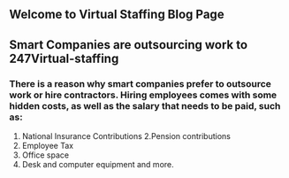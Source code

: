 ## Welcome to Virtual Staffing Blog Page

## Smart Companies are outsourcing work to 247Virtual-staffing

### There is a reason why smart companies prefer to outsource work or hire contractors. Hiring employees comes with some hidden costs, as well as the salary that needs to be paid, such as:

1. National Insurance Contributions
2.Pension contributions 
3. Employee Tax
4. Office space
5. Desk and computer equipment and more.
